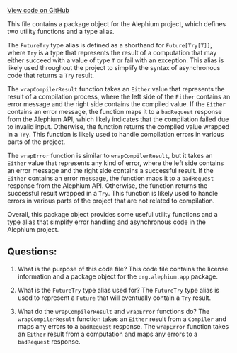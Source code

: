 [View code on GitHub](https://github.com/alephium/alephium/blob/master/app/src/main/scala/org/alephium/app/package.scala)

This file contains a package object for the Alephium project, which defines two utility functions and a type alias. 

The `FutureTry` type alias is defined as a shorthand for `Future[Try[T]]`, where `Try` is a type that represents the result of a computation that may either succeed with a value of type `T` or fail with an exception. This alias is likely used throughout the project to simplify the syntax of asynchronous code that returns a `Try` result.

The `wrapCompilerResult` function takes an `Either` value that represents the result of a compilation process, where the left side of the `Either` contains an error message and the right side contains the compiled value. If the `Either` contains an error message, the function maps it to a `badRequest` response from the Alephium API, which likely indicates that the compilation failed due to invalid input. Otherwise, the function returns the compiled value wrapped in a `Try`. This function is likely used to handle compilation errors in various parts of the project.

The `wrapError` function is similar to `wrapCompilerResult`, but it takes an `Either` value that represents any kind of error, where the left side contains an error message and the right side contains a successful result. If the `Either` contains an error message, the function maps it to a `badRequest` response from the Alephium API. Otherwise, the function returns the successful result wrapped in a `Try`. This function is likely used to handle errors in various parts of the project that are not related to compilation.

Overall, this package object provides some useful utility functions and a type alias that simplify error handling and asynchronous code in the Alephium project.
## Questions: 
 1. What is the purpose of this code file?
   This code file contains the license information and a package object for the `org.alephium.app` package.

2. What is the `FutureTry` type alias used for?
   The `FutureTry` type alias is used to represent a `Future` that will eventually contain a `Try` result.

3. What do the `wrapCompilerResult` and `wrapError` functions do?
   The `wrapCompilerResult` function takes an `Either` result from a `Compiler` and maps any errors to a `badRequest` response. The `wrapError` function takes an `Either` result from a computation and maps any errors to a `badRequest` response.